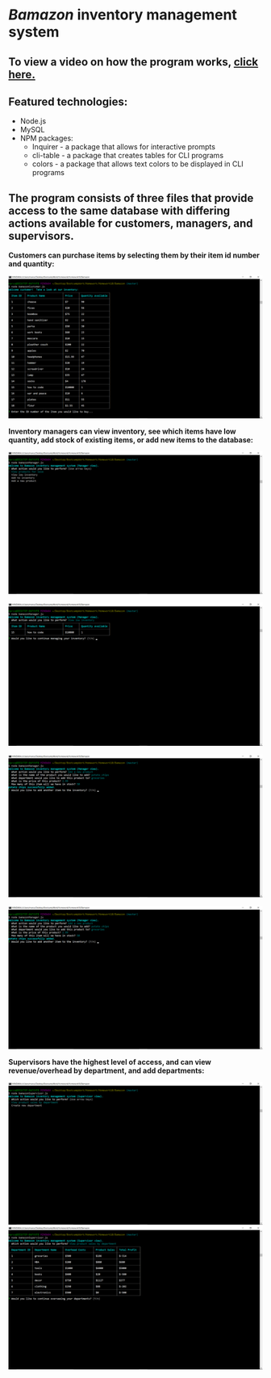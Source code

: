 # _Bamazon_ inventory management system

## To view a video on how the program works, [click here.](https://soapbox.wistia.com/videos/uzudY0rwk0)

## Featured technologies:
* Node.js
* MySQL
* NPM packages:
	* Inquirer - a package that allows for interactive prompts
	* cli-table - a package that creates tables for CLI programs
	* colors - a package that allows text colors to be displayed in CLI programs

## The program consists of three files that provide access to the same database with differing actions available for customers, managers, and supervisors.



__Customers can purchase items by selecting them by their item id number and quantity:__

![Image of customer view](https://github.com/m081779/Bamazon/blob/master/images/img1.png)



__Inventory managers can view inventory, see which items have low quantity, add stock of existing items, or add new items to the database:__

![Image of manager view](https://github.com/m081779/Bamazon/blob/master/images/img5.png)

![Image of manager view](https://github.com/m081779/Bamazon/blob/master/images/img2.png)

![Image of manager view](https://github.com/m081779/Bamazon/blob/master/images/img7.png)

![Image of manager view](https://github.com/m081779/Bamazon/blob/master/images/img7.png)



__Supervisors have the highest level of access, and can view revenue/overhead by department, and add departments:__

![Image of supervisor view](https://github.com/m081779/Bamazon/blob/master/images/img3.png)
![Image of supervisor view](https://github.com/m081779/Bamazon/blob/master/images/img4.png)